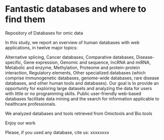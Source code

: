 # Fantastic databases and where to find them

Repository of Databases for omic data


In this study, we report an overview of human databases with web applications, in twelve major topics:

Alternative splicing,
Cancer databases,
Comparative databases,
Disease-specific,
Gene expression,
Genomic and sequence,
lncRNA and miRNA,
Metabolic and enzyme,
Methylation,
Proteome and protein-protein interaction,
Regulatory elements,
Other specialized databases (which comprise immunogenetic databases, genome-wide databases, rare disease databases, and other human tools and databases).
Our goal is to provide an opportunity for exploring large datasets and analyzing the data for users with little or no programming skills. Public user-friendly web-based databases facilitate data mining and the search for information applicable to healthcare professionals.

We analyzed databases and tools retrieved from Omictools and Bio.tools

Enjoy our work 

Please, if you used any database, cite us: xxxxxxxx
